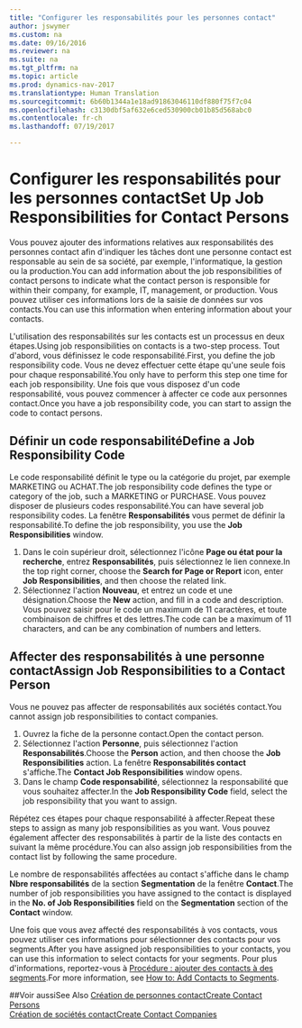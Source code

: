 ```yaml
---
title: "Configurer les responsabilités pour les personnes contact"
author: jswymer
ms.custom: na
ms.date: 09/16/2016
ms.reviewer: na
ms.suite: na
ms.tgt_pltfrm: na
ms.topic: article
ms.prod: dynamics-nav-2017
ms.translationtype: Human Translation
ms.sourcegitcommit: 6b60b1344a1e18ad91863046110df880f75f7c04
ms.openlocfilehash: c3130dbf5af632e6ced530900cb01b85d568abc0
ms.contentlocale: fr-ch
ms.lasthandoff: 07/19/2017

---
```

# <a name="set-up-job-responsibilities-for-contact-persons"></a><span data-ttu-id="7263e-102">Configurer les responsabilités pour les personnes contact</span><span class="sxs-lookup"><span data-stu-id="7263e-102">Set Up Job Responsibilities for Contact Persons</span></span>
<span data-ttu-id="7263e-103">Vous pouvez ajouter des informations relatives aux responsabilités des personnes contact afin d'indiquer les tâches dont une personne contact est responsable au sein de sa société, par exemple, l'informatique, la gestion ou la production.</span><span class="sxs-lookup"><span data-stu-id="7263e-103">You can add information about the job responsibilities of contact persons to indicate what the contact person is responsible for within their company, for example, IT, management, or production.</span></span> <span data-ttu-id="7263e-104">Vous pouvez utiliser ces informations lors de la saisie de données sur vos contacts.</span><span class="sxs-lookup"><span data-stu-id="7263e-104">You can use this information when entering information about your contacts.</span></span>

<span data-ttu-id="7263e-105">L'utilisation des responsabilités sur les contacts est un processus en deux étapes.</span><span class="sxs-lookup"><span data-stu-id="7263e-105">Using job responsibilities on contacts is a two-step process.</span></span> <span data-ttu-id="7263e-106">Tout d'abord, vous définissez le code responsabilité.</span><span class="sxs-lookup"><span data-stu-id="7263e-106">First, you define the job responsibility code.</span></span> <span data-ttu-id="7263e-107">Vous ne devez effectuer cette étape qu'une seule fois pour chaque responsabilité.</span><span class="sxs-lookup"><span data-stu-id="7263e-107">You only have to perform this step one time for each job responsibility.</span></span> <span data-ttu-id="7263e-108">Une fois que vous disposez d'un code responsabilité, vous pouvez commencer à affecter ce code aux personnes contact.</span><span class="sxs-lookup"><span data-stu-id="7263e-108">Once you have a job responsibility code, you can start to assign the code to contact persons.</span></span>

## <a name="define-a-job-responsibility-code"></a><span data-ttu-id="7263e-109">Définir un code responsabilité</span><span class="sxs-lookup"><span data-stu-id="7263e-109">Define a Job Responsibility Code</span></span>
<span data-ttu-id="7263e-110">Le code responsabilité définit le type ou la catégorie du projet, par exemple MARKETING ou ACHAT.</span><span class="sxs-lookup"><span data-stu-id="7263e-110">The job responsibility code defines the type or category of the job, such a MARKETING or PURCHASE.</span></span> <span data-ttu-id="7263e-111">Vous pouvez disposer de plusieurs codes responsabilité.</span><span class="sxs-lookup"><span data-stu-id="7263e-111">You can have several job responsibility codes.</span></span> <span data-ttu-id="7263e-112">La fenêtre **Responsabilités** vous permet de définir la responsabilité.</span><span class="sxs-lookup"><span data-stu-id="7263e-112">To define the job responsibility, you use the **Job Responsibilities** window.</span></span>

1. <span data-ttu-id="7263e-113">Dans le coin supérieur droit, sélectionnez l'icône **Page ou état pour la recherche**, entrez **Responsabilités**, puis sélectionnez le lien connexe.</span><span class="sxs-lookup"><span data-stu-id="7263e-113">In the top right corner, choose the **Search for Page or Report** icon, enter **Job Responsibilities**, and then choose the related link.</span></span>
2. <span data-ttu-id="7263e-114">Sélectionnez l'action **Nouveau**, et entrez un code et une désignation.</span><span class="sxs-lookup"><span data-stu-id="7263e-114">Choose the **New** action, and fill in a code and description.</span></span> <span data-ttu-id="7263e-115">Vous pouvez saisir pour le code un maximum de 11 caractères, et toute combinaison de chiffres et des lettres.</span><span class="sxs-lookup"><span data-stu-id="7263e-115">The code can be a maximum of 11 characters, and can be any combination of numbers and letters.</span></span>

## <a name="assign-job-responsibilities-to-a-contact-person"></a><span data-ttu-id="7263e-116">Affecter des responsabilités à une personne contact</span><span class="sxs-lookup"><span data-stu-id="7263e-116">Assign Job Responsibilities to a Contact Person</span></span>
<span data-ttu-id="7263e-117">Vous ne pouvez pas affecter de responsabilités aux sociétés contact.</span><span class="sxs-lookup"><span data-stu-id="7263e-117">You cannot assign job responsibilities to contact companies.</span></span>

1. <span data-ttu-id="7263e-118">Ouvrez la fiche de la personne contact.</span><span class="sxs-lookup"><span data-stu-id="7263e-118">Open the contact person.</span></span>
2. <span data-ttu-id="7263e-119">Sélectionnez l'action **Personne**, puis sélectionnez l'action **Responsabilités**.</span><span class="sxs-lookup"><span data-stu-id="7263e-119">Choose the **Person** action, and then choose the **Job Responsibilities** action.</span></span> <span data-ttu-id="7263e-120">La fenêtre **Responsabilités contact** s'affiche.</span><span class="sxs-lookup"><span data-stu-id="7263e-120">The **Contact Job Responsibilities** window opens.</span></span>
3. <span data-ttu-id="7263e-121">Dans le champ **Code responsabilité**, sélectionnez la responsabilité que vous souhaitez affecter.</span><span class="sxs-lookup"><span data-stu-id="7263e-121">In the **Job Responsibility Code** field, select the job responsibility that you want to assign.</span></span>

<span data-ttu-id="7263e-122">Répétez ces étapes pour chaque responsabilité à affecter.</span><span class="sxs-lookup"><span data-stu-id="7263e-122">Repeat these steps to assign as many job responsibilities as you want.</span></span> <span data-ttu-id="7263e-123">Vous pouvez également affecter des responsabilités à partir de la liste des contacts en suivant la même procédure.</span><span class="sxs-lookup"><span data-stu-id="7263e-123">You can also assign job responsibilities from the contact list by following the same procedure.</span></span>

<span data-ttu-id="7263e-124">Le nombre de responsabilités affectées au contact s'affiche dans le champ **Nbre responsabilités** de la section **Segmentation** de la fenêtre **Contact**.</span><span class="sxs-lookup"><span data-stu-id="7263e-124">The number of job responsibilities you have assigned to the contact is displayed in the **No. of Job Responsibilities** field on the **Segmentation** section of the **Contact** window.</span></span>

<span data-ttu-id="7263e-125">Une fois que vous avez affecté des responsabilités à vos contacts, vous pouvez utiliser ces informations pour sélectionner des contacts pour vos segments.</span><span class="sxs-lookup"><span data-stu-id="7263e-125">After you have assigned job responsibilities to your contacts, you can use this information to select contacts for your segments.</span></span> <span data-ttu-id="7263e-126">Pour plus d'informations, reportez-vous à [Procédure : ajouter des contacts à des segments](marketing-add-contact-segment.md).</span><span class="sxs-lookup"><span data-stu-id="7263e-126">For more information, see [How to: Add Contacts to Segments](marketing-add-contact-segment.md).</span></span>

##<a name="see-also"></a><span data-ttu-id="7263e-127">Voir aussi</span><span class="sxs-lookup"><span data-stu-id="7263e-127">See Also</span></span>
[<span data-ttu-id="7263e-128">Création de personnes contact</span><span class="sxs-lookup"><span data-stu-id="7263e-128">Create Contact Persons</span></span>](marketing-create-contact-persons.md)  
[<span data-ttu-id="7263e-129">Création de sociétés contact</span><span class="sxs-lookup"><span data-stu-id="7263e-129">Create Contact Companies</span></span>](marketing-create-contact-companies.md)


